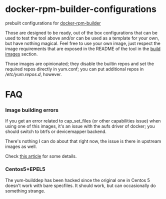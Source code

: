 docker-rpm-builder-configurations
=================================

prebuilt configurations for [docker-rpm-builder](https://github.com/alanfranz/docker-rpm-builder)

Those are designed to be ready, out of the box configurations that can be used to test the tool
above and/or can be used as a template for your own, but have nothing magical. Feel free
to use your own image, just respect the image requirements that are exposed in the README
of the tool in the [build images](https://github.com/alanfranz/docker-rpm-builder#build-images) section.

Those images are opinionated; they disable the builtin repos and set the required repos directly
in yum.conf; you can put additional repos in */etc/yum.repos.d*, however.


FAQ
===

### Image building errors
If you get an error related to cap_set_files (or other capabilities issue) when using one of this
images, it's an issue with the aufs driver of docker; you should switch to btrfs or devicemapper backend.

There's nothing I can do about that right now, the issue is there in upstream images as well.

Check [this article](http://muehe.org/posts/switching-docker-from-aufs-to-devicemapper/) for some details.

### Centos5+EPEL5
The yum-builddep has been hacked since the original one in Centos 5 doesn't work with bare specfiles.
It should work, but can occasionally do something strange.
